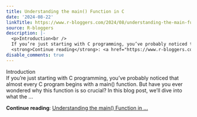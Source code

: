 ```yaml
---
title: Understanding the main() Function in C
date: '2024-08-22'
linkTitle: https://www.r-bloggers.com/2024/08/understanding-the-main-function-in-c/
source: R-bloggers
description: |-
  <p>Introduction<br />
  If you’re just starting with C programming, you’ve probably noticed that almost every C program begins with a main() function. But have you ever wondered why this function is so crucial? In this blog post, we’ll dive into what the ...</p>
  <strong>Continue reading</strong>: <a href="https://www.r-bloggers.com/2024/08/understanding-the-main-function-in-c/">Understanding the main() Function in ...
disable_comments: true
---
```

<p>Introduction<br />
If you’re just starting with C programming, you’ve probably noticed that almost every C program begins with a main() function. But have you ever wondered why this function is so crucial? In this blog post, we’ll dive into what the ...</p>
<strong>Continue reading</strong>: <a href="https://www.r-bloggers.com/2024/08/understanding-the-main-function-in-c/">Understanding the main() Function in ...